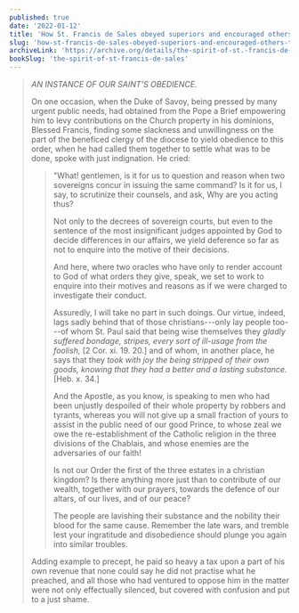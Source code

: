 ```yaml
---
published: true
date: '2022-01-12'
title: 'How St. Francis de Sales obeyed superiors and encouraged others to do the same'
slug: 'how-st-francis-de-sales-obeyed-superiors-and-encouraged-others-to-do-the-same'
archiveLink: 'https://archive.org/details/the-spirit-of-st.-francis-de-sales/page/127?view=theater'
bookSlug: 'the-spirit-of-st-francis-de-sales'
---
```


> *AN INSTANCE OF OUR SAINT'S OBEDIENCE.*
> 
> On one occasion, when the Duke of Savoy, being pressed by many urgent public needs, had obtained from the Pope a Brief empowering him to levy contributions on the Church property in his dominions, Blessed Francis, finding some slackness and unwillingness on the part of the beneficed clergy of the diocese to yield obedience to this order, when he had called them together to settle what was to be done, spoke with just indignation. He cried:
> 
>> "What! gentlemen, is it for us to question and reason when two sovereigns concur in issuing the same command? Is it for us, I say, to scrutinize their counsels, and ask, Why are you acting thus?
>>
>> Not only to the decrees of sovereign courts, but even to the sentence of the most insignificant judges appointed by God to decide differences in our affairs, we yield deference so far as not to enquire into the motive of their decisions.
>>
>> And here, where two oracles who have only to render account to God of what orders they give, speak, we set to work to enquire into their motives and reasons as if we were charged to investigate their conduct.
>>
>> Assuredly, I will take no part in such doings. Our virtue, indeed, lags sadly behind that of those christians---only lay people too---of whom St. Paul said that being wise themselves they *gladly suffered bondage, stripes, every sort of ill-usage from the foolish,* [2 Cor. xi. 19. 20.] and of whom, in another place, he says that they *took with joy the being stripped of their own goods, knowing that they had a better and a lasting substance.* [Heb. x. 34.]
>>
>> And the Apostle, as you know, is speaking to men who had been unjustly despoiled of their whole property by robbers and tyrants, whereas you will not give up a small fraction of yours to assist in the public need of our good Prince, to whose zeal we owe the re-establishment of the Catholic religion in the three divisions of the Chablais, and whose enemies are the adversaries of our faith!
>>
>> Is not our Order the first of the three estates in a christian kingdom? Is there anything more just than to contribute of our wealth, together with our prayers, towards the defence of our altars, of our lives, and of our peace?
>>
>> The people are lavishing their substance and the nobility their blood for the same cause. Remember the late wars, and tremble lest your ingratitude and disobedience should plunge you again into similar troubles.
> 
> Adding example to precept, he paid so heavy a tax upon a part of his own revenue that none could say he did not practise what he preached, and all those who had ventured to oppose him in the matter were not only effectually silenced, but covered with confusion and put to a just shame.

